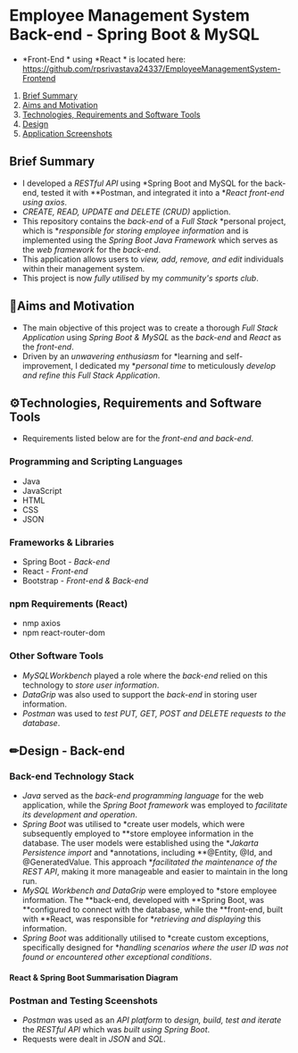 # Employee Management System Back-end - Spring Boot & MySQL
- *Front-End  * using *React * is located here: https://github.com/rpsrivastava24337/EmployeeManagementSystem-Frontend
1. [ Brief Summary ](#summary)
2. [ Aims and Motivation ](#aims)
3. [ Technologies, Requirements and Software Tools ](#tech)
4. [ Design ](#design)
5. [ Application Screenshots ](#demo)

<a name="summary"></a>
## Brief Summary
- I developed a *RESTful API* using *Spring Boot and MySQL for the back-end, tested it with **Postman, and integrated it into a **React front-end using axios*.
- *CREATE, READ, UPDATE and DELETE (CRUD)* appliction.
- This repository contains the *back-end* of a *Full Stack* *personal project, which is **responsible for storing employee information* and is implemented using the *Spring Boot Java Framework* which serves as the *web framework* for the *back-end*.
- This application allows users to *view, add, remove, and edit* individuals within their management system.
- This project is now *fully utilised* by my *community's sports club*.
<a name="aims"></a>
## 🎯Aims and Motivation
- The main objective of this project was to create a thorough *Full Stack Application* using *Spring Boot & MySQL* as the *back-end* and *React* as the *front-end*.
- Driven by an *unwavering enthusiasm* for *learning and self-improvement, I dedicated my **personal time* to meticulously *develop and refine this Full Stack Application*.
<a name="tech"></a>
## ⚙Technologies, Requirements and Software Tools
- Requirements listed below are for the *front-end and back-end*.
### Programming and Scripting Languages
- Java
- JavaScript
- HTML
- CSS
- JSON
### Frameworks & Libraries
- Spring Boot - *Back-end*
- React - *Front-end*
- Bootstrap - *Front-end & Back-end*
### npm Requirements (React)
- nmp axios
- npm react-router-dom
### Other Software Tools
- *MySQLWorkbench* played a role where the *back-end* relied on this technology to *store user information*.
- *DataGrip* was also used to support the *back-end* in storing user information.
- *Postman* was used to *test PUT, GET, POST and DELETE requests to the database*.
<a name="design"></a>
## ✏Design - Back-end
### Back-end Technology Stack
- *Java* served as the *back-end programming language* for the web application, while the *Spring Boot framework* was employed to *facilitate its development and operation*.
- *Spring Boot* was utilised to *create user models, which were subsequently employed to **store employee information in the database. The user models were established using the **Jakarta Persistence import* and *annotations, including **@Entity, @Id, and @GeneratedValue. This approach **facilitated the maintenance of the REST API*, making it more manageable and easier to maintain in the long run.
- *MySQL Workbench and DataGrip* were employed to *store employee information. The **back-end, developed with **Spring Boot, was **configured to connect with the database, while the **front-end, built with **React, was responsible for **retrieving and displaying* this information.
- *Spring Boot* was additionally utilised to *create custom exceptions, specifically designed for **handling scenarios where the user ID was not found or encountered other exceptional conditions*.
#### React & Spring Boot Summarisation Diagram


### Postman and Testing Sceenshots
- *Postman* was used as an *API platform* to *design, build, test and iterate* the *RESTful API* which was *built using Spring Boot*.
- Requests were dealt in *JSON* and *SQL*.
